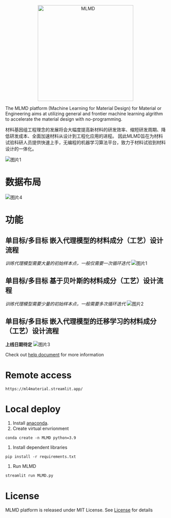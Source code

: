 <p align="center">
  <img src="https://user-images.githubusercontent.com/61132191/231174459-96d33cdf-9f6f-4296-ba9f-31d11056ef12.jpg?raw=true" width="300px"  alt="MLMD"/>
</div>
</p>

The MLMD platform (Machine Learning for Material Design) for Material or Engineering aims at utilizing general and frontier machine learning algrithm to accelerate the material design with no-programming.

材料基因组工程理念的发展将会大幅度提高新材料的研发效率、缩短研发周期、降低研发成本、全面加速材料从设计到工程化应用的进程。 因此MLMD旨在为材料试验科研人员提供快速上手，无编程的机器学习算法平台，致力于材料试验到材料设计的一体化。


![图片1](https://github.com/Jiaxuan-Ma/MLMD/assets/61132191/fa3fd53d-e922-4d7e-b4a3-ed7dc5ab62d6)

# 数据布局

![图片4](https://github.com/Jiaxuan-Ma/MLMD/assets/61132191/8d089d1e-7482-4665-97c4-a4eb090ba9a8)


# 功能
## 单目标/多目标 嵌入代理模型的材料成分（工艺）设计流程

*训练代理模型需要大量的初始样本点，一般仅需要一次循环迭代*
![图片1](https://github.com/Jiaxuan-Ma/MLMD/assets/61132191/dac35e71-1576-4142-ba68-fb1cf150b801)

## 单目标/多目标 基于贝叶斯的材料成分（工艺）设计流程

*训练代理模型需要少量的初始样本点，一般需要多次循环迭代*
![图片2](https://github.com/Jiaxuan-Ma/MLMD/assets/61132191/64762434-abb6-41ac-9ab5-0394a5e32f88)

## 单目标/多目标 嵌入代理模型的迁移学习的材料成分（工艺）设计流程

**上线日期待定**
![图片3](https://github.com/Jiaxuan-Ma/MLMD/assets/61132191/a723f604-f7fa-4c69-9bab-5e7892c990f3)


Check out [help document](https://mlmd.netlify.app/) for more information
# Remote access

```
https://ml4material.streamlit.app/
```

# Local deploy

1. Install [anaconda](https://www.anaconda.com/). 
2. Create virtual envrionment
```
conda create -n MLMD python=3.9
```
1. Install dependent libraries
```
pip install -r requirements.txt
```
1. Run MLMD 
```
streamlit run MLMD.py
```

# License
MLMD platform is released under MIT License. See [License](https://github.com/Jiaxuan-Ma/Machine-Learning-for-Material-Design/blob/main/LICENSE) for details
